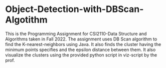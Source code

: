 # Object-Detection-with-DBScan-Algotithm

This is the Programming Assignment for CSI2110-Data Structure and Algorithms taken in Fall 2022. 
The assignment uses DB Scan algorithm to find the K-nearest-neighbors using Java. It also finds the cluster having the minimum points specifies and the epsilon distance  between them. It also visualize the clusters using the provided python script in viz-script by the prof. 
